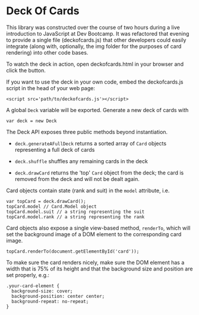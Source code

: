 # Deck Of Cards

This library was constructed over the course of two hours during a live introduction to JavaScript at Dev Bootcamp. It was refactored that evening to provide a single file (deckofcards.js) that other developers could easily integrate (along with, optionally, the img folder for the purposes of card rendering) into other code bases.

To watch the deck in action, open deckofcards.html in your browser and click the button.

If you want to use the deck in your own code, embed the deckofcards.js script in the head of your web page:

    <script src='path/to/deckofcards.js'></script>

A global `Deck` variable will be exported. Generate a new deck of cards with

    var deck = new Deck

The Deck API exposes three public methods beyond instantiation.

* `deck.generateAFullDeck` returns a sorted array of `Card` objects representing a full deck of cards

* `deck.shuffle` shuffles any remaining cards in the deck

* `deck.drawCard` returns the 'top' `Card` object from the deck; the card is removed from the deck and will not be dealt again.

Card objects contain state (rank and suit) in the `model` attribute, i.e.

    var topCard = deck.drawCard();
    topCard.model // Card.Model object
    topCard.model.suit // a string representing the suit
    topCard.model.rank // a string representing the rank

Card objects also expose a single view-based method, `renderTo`, which will set the background image of a DOM element to the corresponding card image.

    topCard.renderTo(document.getElementById('card'));

To make sure the card renders nicely, make sure the DOM element has a width that is 75% of its height and that the background size and position are set properly, e.g.:

    .your-card-element {
      background-size: cover;
      background-position: center center;
      background-repeat: no-repeat;
    }
